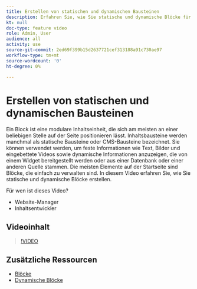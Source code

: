 ```yaml
---
title: Erstellen von statischen und dynamischen Bausteinen
description: Erfahren Sie, wie Sie statische und dynamische Blöcke für Ihre Store-Seiten erstellen.
kt: null
doc-type: feature video
role: Admin, User
audience: all
activity: use
source-git-commit: 2ed69f399b15d2637721cef313188a91c730ae97
workflow-type: tm+mt
source-wordcount: '0'
ht-degree: 0%

---
```


# Erstellen von statischen und dynamischen Bausteinen

Ein Block ist eine modulare Inhaltseinheit, die sich am meisten an einer beliebigen Stelle auf der Seite positionieren lässt. Inhaltsbausteine werden manchmal als statische Bausteine oder CMS-Bausteine bezeichnet. Sie können verwendet werden, um feste Informationen wie Text, Bilder und eingebettete Videos sowie dynamische Informationen anzuzeigen, die von einem Widget bereitgestellt werden oder aus einer Datenbank oder einer anderen Quelle stammen. Die meisten Elemente auf der Startseite sind Blöcke, die einfach zu verwalten sind. In diesem Video erfahren Sie, wie Sie statische und dynamische Blöcke erstellen.

Für wen ist dieses Video?

- Website-Manager
- Inhaltsentwickler

## Videoinhalt

>[!VIDEO](https://video.tv.adobe.com/v/343783?quality=12&learn=on)

## Zusätzliche Ressourcen

- [Blöcke](https://docs.magento.com/user-guide/cms/blocks.html)
- [Dynamische Blöcke](https://docs.magento.com/user-guide/cms/dynamic-blocks.html)
